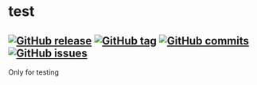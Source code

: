 # test

[![GitHub release](https://img.shields.io/github/release/gaborkolozsy/test.svg)](https://github.com/gaborkolozsy/test)
[![GitHub tag](https://img.shields.io/github/tag/gaborkolozsy/test.svg)](https://github.com/gaborkolozsy/test)
[![GitHub commits](https://img.shields.io/github/commits-since/gaborkolozsy/test/v0.1.0-M1.001.svg)](https://github.com/gaborkolozsy/test)
[![GitHub issues](https://img.shields.io/github/issues/gaborkolozsy/test.svg)](https://github.com/gaborkolozsy/test/issues)
---

Only for testing
